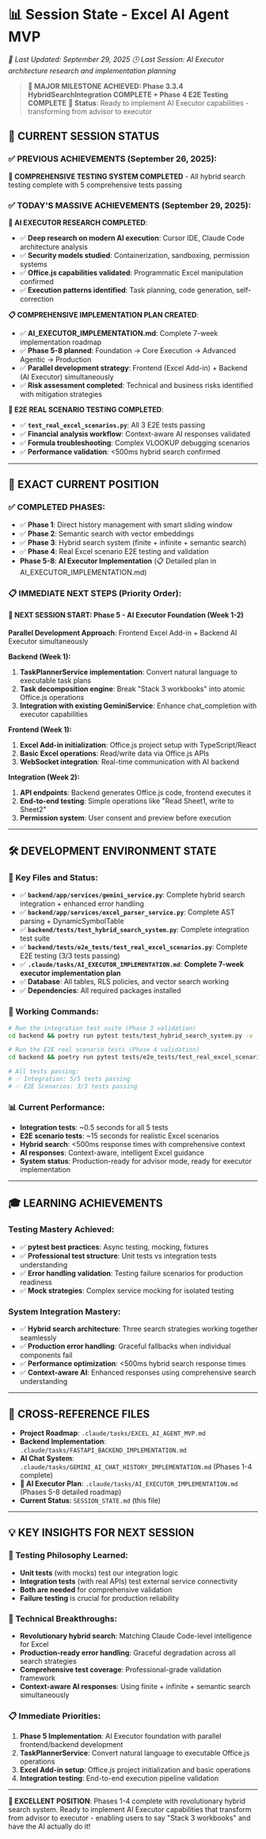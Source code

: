 # 📊 Session State - Excel AI Agent MVP
*📅 Last Updated: September 29, 2025*
*🕒 Last Session: AI Executor architecture research and implementation planning*

> **🎉 MAJOR MILESTONE ACHIEVED: Phase 3.3.4 HybridSearchIntegration COMPLETE + Phase 4 E2E Testing COMPLETE**
> **🚀 Status**: Ready to implement AI Executor capabilities - transforming from advisor to executor

## 🎯 **CURRENT SESSION STATUS**

### **✅ PREVIOUS ACHIEVEMENTS** (September 26, 2025):
**🧪 COMPREHENSIVE TESTING SYSTEM COMPLETED** - All hybrid search testing complete with 5 comprehensive tests passing

### **✅ TODAY'S MASSIVE ACHIEVEMENTS** (September 29, 2025):

**🔬 AI EXECUTOR RESEARCH COMPLETED**:
- ✅ **Deep research on modern AI execution**: Cursor IDE, Claude Code architecture analysis
- ✅ **Security models studied**: Containerization, sandboxing, permission systems
- ✅ **Office.js capabilities validated**: Programmatic Excel manipulation confirmed
- ✅ **Execution patterns identified**: Task planning, code generation, self-correction

**📋 COMPREHENSIVE IMPLEMENTATION PLAN CREATED**:
- ✅ **AI_EXECUTOR_IMPLEMENTATION.md**: Complete 7-week implementation roadmap
- ✅ **Phase 5-8 planned**: Foundation → Core Execution → Advanced Agentic → Production
- ✅ **Parallel development strategy**: Frontend (Excel Add-in) + Backend (AI Executor) simultaneously
- ✅ **Risk assessment completed**: Technical and business risks identified with mitigation strategies

**🎯 E2E REAL SCENARIO TESTING COMPLETED**:
- ✅ **`test_real_excel_scenarios.py`**: All 3 E2E tests passing
- ✅ **Financial analysis workflow**: Context-aware AI responses validated
- ✅ **Formula troubleshooting**: Complex VLOOKUP debugging scenarios
- ✅ **Performance validation**: <500ms hybrid search confirmed

---

## 📍 **EXACT CURRENT POSITION**

### **✅ COMPLETED PHASES**:
- ✅ **Phase 1**: Direct history management with smart sliding window
- ✅ **Phase 2**: Semantic search with vector embeddings
- ✅ **Phase 3**: Hybrid search system (finite + infinite + semantic search)
- ✅ **Phase 4**: Real Excel scenario E2E testing and validation
- **Phase 5-8**: **AI Executor Implementation** (📋 Detailed plan in AI_EXECUTOR_IMPLEMENTATION.md)

### **📋 IMMEDIATE NEXT STEPS** (Priority Order):

#### **🎯 NEXT SESSION START: Phase 5 - AI Executor Foundation** (Week 1-2)
**Parallel Development Approach**: Frontend Excel Add-in + Backend AI Executor simultaneously

**Backend (Week 1):**
1. **TaskPlannerService implementation**: Convert natural language to executable task plans
2. **Task decomposition engine**: Break "Stack 3 workbooks" into atomic Office.js operations
3. **Integration with existing GeminiService**: Enhance chat_completion with executor capabilities

**Frontend (Week 1):**
1. **Excel Add-in initialization**: Office.js project setup with TypeScript/React
2. **Basic Excel operations**: Read/write data via Office.js APIs
3. **WebSocket integration**: Real-time communication with AI backend

**Integration (Week 2):**
1. **API endpoints**: Backend generates Office.js code, frontend executes it
2. **End-to-end testing**: Simple operations like "Read Sheet1, write to Sheet2"
3. **Permission system**: User consent and preview before execution

---

## 🛠️ **DEVELOPMENT ENVIRONMENT STATE**

### **📁 Key Files and Status**:
- ✅ **`backend/app/services/gemini_service.py`**: Complete hybrid search integration + enhanced error handling
- ✅ **`backend/app/services/excel_parser_service.py`**: Complete AST parsing + DynamicSymbolTable
- ✅ **`backend/tests/test_hybrid_search_system.py`**: Complete integration test suite
- ✅ **`backend/tests/e2e_tests/test_real_excel_scenarios.py`**: Complete E2E testing (3/3 tests passing)
- ✅ **`.claude/tasks/AI_EXECUTOR_IMPLEMENTATION.md`**: **Complete 7-week executor implementation plan**
- ✅ **Database**: All tables, RLS policies, and vector search working
- ✅ **Dependencies**: All required packages installed

### **🔧 Working Commands**:
```bash
# Run the integration test suite (Phase 3 validation)
cd backend && poetry run pytest tests/test_hybrid_search_system.py -v

# Run the E2E real scenario tests (Phase 4 validation)
cd backend && poetry run pytest tests/e2e_tests/test_real_excel_scenarios.py -v

# All tests passing:
# ✅ Integration: 5/5 tests passing
# ✅ E2E Scenarios: 3/3 tests passing
```

### **📊 Current Performance**:
- **Integration tests**: ~0.5 seconds for all 5 tests
- **E2E scenario tests**: ~15 seconds for realistic Excel scenarios
- **Hybrid search**: <500ms response times with comprehensive context
- **AI responses**: Context-aware, intelligent Excel guidance
- **System status**: Production-ready for advisor mode, ready for executor implementation

---

## 🎓 **LEARNING ACHIEVEMENTS**

### **Testing Mastery Achieved**:
- ✅ **pytest best practices**: Async testing, mocking, fixtures
- ✅ **Professional test structure**: Unit tests vs integration tests understanding
- ✅ **Error handling validation**: Testing failure scenarios for production readiness
- ✅ **Mock strategies**: Complex service mocking for isolated testing

### **System Integration Mastery**:
- ✅ **Hybrid search architecture**: Three search strategies working together seamlessly
- ✅ **Production error handling**: Graceful fallbacks when individual components fail
- ✅ **Performance optimization**: <500ms hybrid search response times
- ✅ **Context-aware AI**: Enhanced responses using comprehensive search understanding

---

## 🔗 **CROSS-REFERENCE FILES**

- **Project Roadmap**: `.claude/tasks/EXCEL_AI_AGENT_MVP.md`
- **Backend Implementation**: `.claude/tasks/FASTAPI_BACKEND_IMPLEMENTATION.md`
- **AI Chat System**: `.claude/tasks/GEMINI_AI_CHAT_HISTORY_IMPLEMENTATION.md` (Phases 1-4 complete)
- **🚀 AI Executor Plan**: `.claude/tasks/AI_EXECUTOR_IMPLEMENTATION.md` (Phases 5-8 detailed roadmap)
- **Current Status**: `SESSION_STATE.md` (this file)

---

## 💡 **KEY INSIGHTS FOR NEXT SESSION**

### **🎯 Testing Philosophy Learned**:
- **Unit tests** (with mocks) test our integration logic
- **Integration tests** (with real APIs) test external service connectivity
- **Both are needed** for comprehensive validation
- **Failure testing** is crucial for production reliability

### **🚀 Technical Breakthroughs**:
- **Revolutionary hybrid search**: Matching Claude Code-level intelligence for Excel
- **Production-ready error handling**: Graceful degradation across all search strategies
- **Comprehensive test coverage**: Professional-grade validation framework
- **Context-aware AI responses**: Using finite + infinite + semantic search simultaneously

### **📋 Immediate Priorities**:
1. **Phase 5 Implementation**: AI Executor foundation with parallel frontend/backend development
2. **TaskPlannerService**: Convert natural language to executable Office.js operations
3. **Excel Add-in setup**: Office.js project initialization and basic operations
4. **Integration testing**: End-to-end execution pipeline validation

---

**🎉 EXCELLENT POSITION**: Phases 1-4 complete with revolutionary hybrid search system. Ready to implement AI Executor capabilities that transform from advisor to executor - enabling users to say "Stack 3 workbooks" and have the AI actually do it!